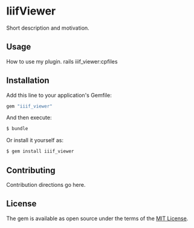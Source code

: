 # IiifViewer
Short description and motivation.

## Usage
How to use my plugin.
rails iiif_viewer:cpfiles

## Installation
Add this line to your application's Gemfile:

```ruby
gem "iiif_viewer"
```

And then execute:
```bash
$ bundle
```

Or install it yourself as:
```bash
$ gem install iiif_viewer
```

## Contributing
Contribution directions go here.

## License
The gem is available as open source under the terms of the [MIT License](https://opensource.org/licenses/MIT).
